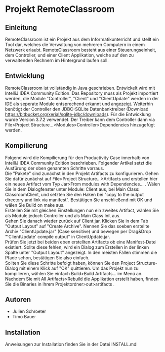 # Projekt RemoteClassroom
## Einleitung
RemoteClassroom ist ein Projekt aus dem Informatikunterricht und stellt ein Tool dar, welches die Verwaltung von mehreren Computern in einem Netzwerk erlaubt. RemoteClassroom besteht aus einer Steuerungseinheit, dem Controller, und einer Client Applikation, welche auf den zu verwaltenden Rechnern im Hintergrund laufen soll.

## Entwicklung
RemoteClassroom ist vollst&auml;ndig in Java geschrieben. Entwickelt wird mit IntelliJ IDEA Community Edition. Das Repository muss als Projekt importiert werden, die Module "Controller", "Client" und "ClientUpdate" werden in der IDE als seperate Module entsprechend erkannt und angezeigt. Weiterhin ben&ouml;tigt der Controller den JDBC-SQLite Datenbanktreiber (Download https://bitbucket.org/xerial/sqlite-jdbc/downloads). F&uuml;r die Entwicklung wurde Version 3.7.2 verwendet. Der Treiber kann dem Controller dann via File&gt;Project Structure...&gt;Modules&gt;Controller&gt;Dependencies hinzugef&uuml;gt werden.

## Kompilierung
Folgend wird die Kompilierung f&uuml;r den Productivity Case innerhalb von IntelliJ IDEA Community Edition beschrieben. Folgender Artikel setzt die Ausf&uuml;rung der oben genannten Schritte vorraus.  
Die "Pakete" sind zun&auml;chst in den Projekt Artifacts zu konfigurieren. Gehen Sie daf&uuml;r zun&auml;chst auf File&gt;Project Structure...&gt;Artifacts und erstellen hier ein neues Artifact vom Typ Jar&gt;From modules with Dependencies... . W&auml;len Sie in dem Dialogfenster unter Module: Client aus, bei Main Class: ClassroomClient, und setzten Sie den Haken bei "copy to the output directory and link via manifest". Best&auml;tigen Sie anschlie&szlig;end mit OK und w&auml;len Sie Build on make aus.  
Erstellen Sie mit gleichen Einstellungen nun ein zweites Artifact, w&auml;hlen Sie als Module jedoch Controller und als Main Class Init aus.  
Gehen Sie danach wieder zur&uuml;ck auf Client:jar. Klicken Sie in dem Tab "Output Layout" auf "Create Archive". Nennen Sie das soeben erstellte Archiv "ClientUpdate.jar" (Case sensitive) und bewegen per Drag&amp;Drop "'ClientUpdate' compile output" in ClientUpdate.jar.  
Pr&uuml;fen Sie jetzt bei beiden eben erstellten Artifacts ob eine Manifest-Datei existiert. Sollte diese fehlen, wird ein Dialog zum Erstellen in der linken Spalte unter "Output Layout" angezeigt. In den meisten F&auml;llen stimmen die Pfade schon, best&auml;tigen Sie also einfach.  
Sollten Sie diese Schritte befolgt haben, k&ouml;nnen Sie den Project Structure-Dialog mit einem Klick auf "OK" quittieren. Um das Projekt nun zu kompilieren, w&auml;hlen Sie einfach Build&gt;Build Artifacts... im Men&uuml; an. Nachdem Sie mit All Artifacts&gt;Rebuild die Applikation erstellt haben, finden Sie die Binaries in Ihrem Projektordner&gt;out&gt;artifacts .

## Autoren
* Julien Schroeter
* Timo Bauer

## Installation
Anweisungen zur Installation finden Sie in der Datei INSTALL.md
